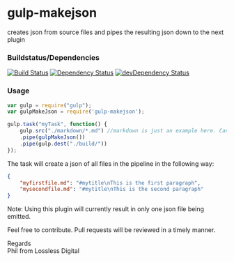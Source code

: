 # gulp-makejson
creates json from source files and pipes the resulting json down to the next plugin

### Buildstatus/Dependencies
[![Build Status](https://travis-ci.org/pushrocks/gulp-makejson.svg?branch=v0.0.9)](https://travis-ci.org/pushrocks/gulp-makejson)
[![Dependency Status](https://david-dm.org/pushrocks/gulp-makejson.svg)](https://david-dm.org/pushrocks/gulp-makejson)
[![devDependency Status](https://david-dm.org/pushrocks/gulp-makejson/dev-status.svg)](https://david-dm.org/pushrocks/gulp-makejson#info=devDependencies)

### Usage
```javascript
var gulp = require("gulp");
var gulpMakeJson = require('gulp-makejson');

gulp.task("myTask", function() {
    gulp.src("./markdown/*.md") //markdown is just an example here. Can be any kind of textfiles.
    .pipe(gulpMakeJson())
    .pipe(gulp.dest("./build/"))
});
```

The task will create a json of all files in the pipeline in the following way:

```json
{
    "myfirstfile.md": "#mytitle\nThis is the first paragraph",
    "mysecondfile.md": "#mytitle\nThis is the second paragraph"
}
```

Note: Using this plugin will currently result in only one json file being emitted.

Feel free to contribute. Pull requests will be reviewed in a timely manner.

Regards  
Phil from Lossless Digital